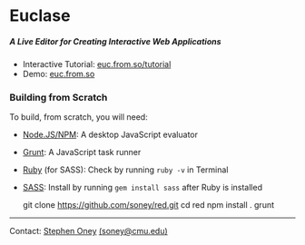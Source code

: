# Euclase
##### A Live Editor for Creating Interactive Web Applications

* Interactive Tutorial: [euc.from.so/tutorial](http://euc.from.so/tutorial)
* Demo: [euc.from.so](http://euc.from.so)

### Building from Scratch
To build, from scratch, you will need:

* [Node.JS/NPM](http://nodejs.org/): A desktop JavaScript evaluator
* [Grunt](http://gruntjs.com/): A JavaScript task runner
* [Ruby](http://www.ruby-lang.org/en/downloads/) (for SASS): Check by running `ruby -v` in Terminal
* [SASS](http://sass-lang.com/download.html): Install by running `gem install sass` after Ruby is installed
 
    git clone https://github.com/soney/red.git
    cd red
    npm install .
    grunt

---
Contact: [Stephen Oney](http://from.so/) [(soney@cmu.edu)](mailto:soney@cmu.edu)
